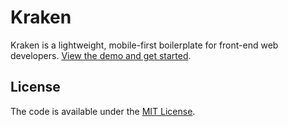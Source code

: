 # Kraken
Kraken is a lightweight, mobile-first boilerplate for front-end web developers. [View the demo and get started](https://cferdinandi.github.io/kraken).


## License

The code is available under the [MIT License](LICENSE.md).